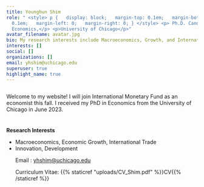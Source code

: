 ```yaml
---
title: Younghun Shim
role: " <style> p {   display: block;   margin-top: 0.1em;   margin-bottom:
  0.1em;   margin-left: 0;   margin-right: 0; } </style> <p> Ph.D. Candidate in
  Economics,</p> <p>University of Chicago</p>"
avatar_filename: avatar.jpg
bio: My research interests include Macroeconomics, Growth, and International Trade
interests: []
social: []
organizations: []
email: yhshim@uchicago.edu
superuser: true
highlight_name: true
---
```

<meta name=theme-color content="#2962ff">

<hr style="height:0.01px; visibility:hidden;" />

Welcome to my website! I will join International Monetary Fund as an economist this fall. I received my PhD in Economics from the University of Chicago in June 2023. 

<hr style="height:10px; visibility:hidden;" />

**R﻿esearch Interests**

<ul><li>M﻿acroeconomics, Economic Growth, International Trade </li> 

<li>Innovation, Development </li>

Email : <font color="#5040ae">yhshim@uchicago.edu </font>

Curriculum Vitae: {{% staticref "uploads/CV_Shim.pdf" %}}CV{{% /staticref %}}